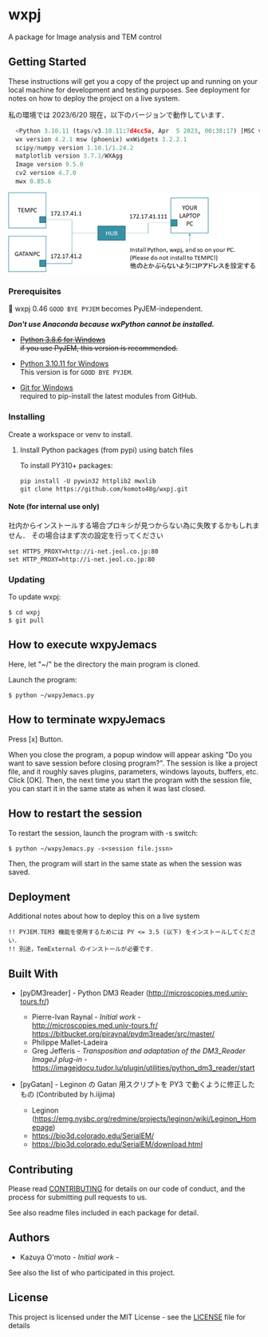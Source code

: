 # wxpj

A package for Image analysis and TEM control


## Getting Started

These instructions will get you a copy of the project up and running on your local machine for development and testing purposes. See deployment for notes on how to deploy the project on a live system.

私の環境では 2023/6/20 現在，以下のバージョンで動作しています．
```Python 3.10.11
  <Python 3.10.11 (tags/v3.10.11:7d4cc5a, Apr  5 2023, 00:38:17) [MSC v.1929 64 bit (AMD64)]>
  wx version 4.2.1 msw (phoenix) wxWidgets 3.2.2.1
  scipy/numpy version 1.10.1/1.24.2
  matplotlib version 3.7.1/WXAgg
  Image version 9.5.0
  cv2 version 4.7.0
  mwx 0.85.6
```

![setup](./images/net.png)


### Prerequisites

:memo: wxpj 0.46 `GOOD BYE PYJEM` becomes PyJEM-independent.

***Don't use Anaconda because wxPython cannot be installed.***

* ~~[Python 3.8.6 for Windows](https://www.python.org/downloads/release/python-386/)  
    if you use PyJEM, this version is recommended.~~

* [Python 3.10.11 for Windows](https://www.python.org/downloads/release/python-31011/)  
    This version is for `GOOD BYE PYJEM`.

* [Git for Windows](https://git-scm.com/)  
    required to pip-install the latest modules from GitHub.


### Installing

Create a workspace or venv to install.

1. Install Python packages (from pypi) using batch files  

    To install PY310+ packages:
    ```
    pip install -U pywin32 httplib2 mwxlib
    git clone https://github.com/komoto48g/wxpj.git
    ```

#### Note (for internal use only)

社内からインストールする場合プロキシが見つからない為に失敗するかもしれません．
その場合はまず次の設定を行ってください

    set HTTPS_PROXY=http://i-net.jeol.co.jp:80
    set HTTP_PROXY=http://i-net.jeol.co.jp:80


### Updating

To update wxpj:

    $ cd wxpj
    $ git pull


## How to execute wxpyJemacs

Here, let "~/" be the directory the main program is cloned.

Launch the program:

    $ python ~/wxpyJemacs.py


## How to terminate wxpyJemacs

Press [x] Button.

When you close the program, a popup window will appear asking "Do you want to save session before closing program?".
The session is like a project file, and it roughly saves plugins, parameters, windows layouts, buffers, etc.
Click [OK]. Then, the next time you start the program with the session file, you can start it in the same state as when it was last closed.


## How to restart the session

To restart the session, launch the program with -s switch:

    $ python ~/wxpyJemacs.py -s<session file.jssn>

Then, the program will start in the same state as when the session was saved.


## Deployment

Additional notes about how to deploy this on a live system

    !! PYJEM.TEM3 機能を使用するためには PY <= 3.5 (以下) をインストールしてください．
    !! 別途，TemExternal のインストールが必要です．

<!--
:memo: バージョン 0.46 以降では不要になります．↑
       No longer required after version 0.46.
-->


## Built With

* [pyDM3reader] - Python DM3 Reader (http://microscopies.med.univ-tours.fr/)

    * Pierre-Ivan Raynal - *Initial work* -  
        http://microscopies.med.univ-tours.fr/  
        https://bitbucket.org/piraynal/pydm3reader/src/master/  
    * Philippe Mallet-Ladeira
    * Greg Jefferis - *Transposition and adaptation of the DM3_Reader ImageJ plug-in* -  
        https://imagejdocu.tudor.lu/plugin/utilities/python_dm3_reader/start

* [pyGatan] - Leginon の Gatan 用スクリプトを PY3 で動くように修正したもの (Contributed by h.iijima)
    * Leginon (https://emg.nysbc.org/redmine/projects/leginon/wiki/Leginon_Homepage)  
    * https://bio3d.colorado.edu/SerialEM/  
    * https://bio3d.colorado.edu/SerialEM/download.html  


## Contributing

Please read [CONTRIBUTING](./CONTRIBUTING) for details on our code of conduct, and the process for submitting pull requests to us.

See also readme files included in each package for detail.


## Authors

* Kazuya O'moto - *Initial work* -

See also the list of who participated in this project.


## License

This project is licensed under the MIT License - see the [LICENSE](./LICENSE) file for details
